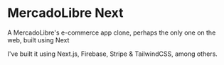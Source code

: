 # MercadoLibre Next

A MercadoLibre's e-commerce app clone, perhaps the only one on the web, built using Next

I've built it using Next.js, Firebase, Stripe & TailwindCSS, among others.
